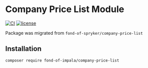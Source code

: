 # Company Price List Module
[![CI](https://github.com/fond-of-impala/company-price-list/actions/workflows/main.yml/badge.svg)](https://github.com/fond-of-impala/company-price-list/actions/workflows/main.yml)
[![license](https://img.shields.io/github/license/fond-of-impala/company-price-list.svg)](https://packagist.org/packages/fond-of-impala/company-price-list)

Package was migrated from `fond-of-spryker/company-price-list`

## Installation

```
composer require fond-of-impala/company-price-list
```
